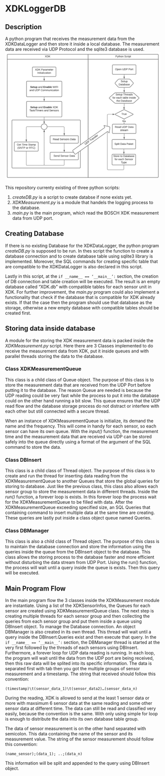 # XDKLoggerDB

## Description
A python program that receives the measurement data from the XDKDataLogger and then store it inside a local database. The measurement data are received via UDP Protocol and the sqlite3 database is used.
![image](https://github.com/AbiyyuMufti/XDKDataLogger/blob/master/images/GlobalProgramFlow.png)

This repository currenty existing of three python scripts:
1. *createDB.py* is a script to create databse if none exists yet.
2. *XDKMeasurement.py* is a module that handels the logging process to the database.
3. *main.py* is the main program, which read the BOSCH XDK measurement data from UDP port.

## Creating Database
If there is no existing Database for the XDKDataLogger, the python program *createDB.py* is supposed to be run. In thes script the function to create a database connection and to create database table using sqlite3 library is implemented. Moreover, the SQL commands for creating specific table that are compatible to the XDKDataLogger is also declared in this script.

Lastly in this script, at the ```if __name__ == ‘__main__’:``` section, the creation of DB connection and table creation will be executed. The result is an empty database called “XDK.db” with compatible tables for each sensor unit in XDK.
For further improvement, the *main.py* program could also implement a functionality that check if the database that is compatible for XDK already exists. If that the case then the program should use that database as the storage, otherwise a new empty database with compatible tables should be created first.

## Storing data inside database
A module for the storing the XDK measurement data is packed inside the *XDKMeasurement.py* script. Here there are 3 Classes implemented to do receive the measurement data from XDK, put it inside queues and with parallel threads storing the data to the database.

### Class XDKMeasurementQueue
This class is a child class of Queue object. The purpose of this class is to store the measurement data that are received from the UDP Port before putting it to the database. The reason Queue are needed is because the UDP reading could be very fast while the process to put it into the database could on the other hand running a bit slow. This queue ensures that the UDP read flow and the database storage process do not distract or interfere with each other but still connected with a secure thread.

When an instance of XDKMeasurementQueue is initialize, its demand the name and the frequency. This will come in handy for each sensor, so each sensor can have its own queue.
With the *input()* function, the measurement time and the measurement data that are received via UDP can be stored safely into the queue directly using a format of the argument of the SQL command to store the data.

### Class DBInsert
This class is a child class of Thread object. The purpose of this class is to create and run the thread for inserting data reading from the XDKMeasurementQueue to another Queues that store the global queries for storing to database. Just like the previous class, this class also allows each sensor group to store the measurement data in different threads. 
Inside the *run()* function, a forever loop is exists. In this forever loop the process wait for the XDKMeasurementQueue to be filled with data. After the XDKMeasurementQueue exceeding specified size, an SQL Queries that containing command to insert multiple data at the same time are creating. These queries are lastly put inside a class object queue named Queries.

### Class DBManager
This class is also a child class of Thread object. The purpose of this class is to maintain the database connection and store the information using the queries inside the queue from the DBInsert object to the database. This class allows the storing process to the database faster and more efficient without disturbing the data stream from UDP Port. Using the run() function, the process will wait until a query inside the queue is exists. Then this query will be executed.

## Main Program Flow
In the main program flow the 3 classes inside the XDKMeasurement module are instantiate. Using a list of the XDKSensorInfos, the Queues for each sensor are created using XDKMeasurementQueue class.
The next step is creating multiple threads for each sensor group and then collecting the queries from each sensor group and put them inside a queue using DBInsert object.
To manage the Database connection. An object DBManager is also created in its own thread. This thread will wait until a query inside the DBInsert.Queries exist and then execute that query.
In the ```if __name__ == ‘__main__’:``` section, the DBManager thread is started at the very first followed by the threads of each sensors using DBInsert. Furthermore, a forever loop for UDP data reading is running. In each loop, the program will wait until the data from the UDP port are being received, then this raw data will be splited into its specific information.
The data is separated first with tab then you got the multiple groups of sensor measurement and a timestamp. 
The string that received should follow this convention:
```
(timestamp)\t(sensor_data_1)\t(sensor_data2)…(sensor_data_n)
```
During the reading, XDK is allowed to send at the least 1 sensor data or more with maxsimum 6 sensor data at the same reading and some other sensor data at different time. The data can still be read and classified very easily, because the convention is the same. With only using simple for loop is enough to distribute the data into its own database table group.

The data of sensor measurement is on the other hand separated with semicolon. This data containing the name of the sensor and its measurement value.
The string of the sensor measurement should follow this convention:
```
(name_sensor);(data_1); ..;(data_n)
```
This information will be split and appended to the query using DBInsert object.
